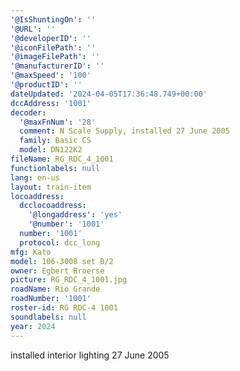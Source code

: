 ```yaml
---
'@IsShuntingOn': ''
'@URL': ''
'@developerID': ''
'@iconFilePath': ''
'@imageFilePath': ''
'@manufacturerID': ''
'@maxSpeed': '100'
'@productID': ''
dateUpdated: '2024-04-05T17:36:48.749+00:00'
dccAddress: '1001'
decoder:
  '@maxFnNum': '28'
  comment: N Scale Supply, installed 27 June 2005
  family: Basic CS
  model: DN122K2
fileName: RG_RDC_4_1001
functionlabels: null
lang: en-us
layout: train-item
locoaddress:
  dcclocoaddress:
    '@longaddress': 'yes'
    '@number': '1001'
  number: '1001'
  protocol: dcc_long
mfg: Kato
model: 106-3008 set B/2
owner: Egbert Broerse
picture: RG_RDC_4_1001.jpg
roadName: Rio Grande
roadNumber: '1001'
roster-id: RG RDC-4 1001
soundlabels: null
year: 2024
---
```

installed interior lighting 27 June 2005
